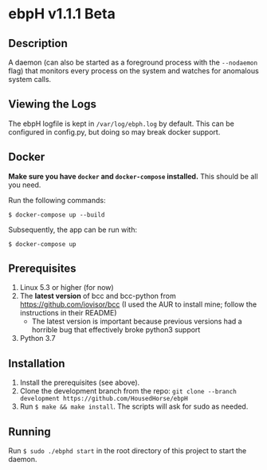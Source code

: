 # ebpH v1.1.1 Beta

## Description

A daemon (can also be started as a foreground process with the `--nodaemon` flag) that monitors every process on the system
and watches for anomalous system calls.

## Viewing the Logs

The ebpH logfile is kept in `/var/log/ebph.log` by default. This can be configured in config.py, but doing so may break docker support.

## Docker

**Make sure you have `docker` and `docker-compose` installed.** This should be all you need.

Run the following commands:

```
$ docker-compose up --build
```

Subsequently, the app can be run with:

```
$ docker-compose up
```

## Prerequisites

1. Linux 5.3 or higher (for now)
1. The **latest version** of bcc and bcc-python from https://github.com/iovisor/bcc (I used the AUR to install mine; follow the instructions in their README)
    - The latest version is important because previous versions had a horrible bug that effectively broke python3 support
1. Python 3.7

## Installation

1. Install the prerequisites (see above).
1. Clone the development branch from the repo: `git clone --branch development https://github.com/HousedHorse/ebpH`
1. Run `$ make && make install`. The scripts will ask for sudo as needed.

## Running

Run `$ sudo ./ebphd start` in the root directory of this project to start the daemon.
